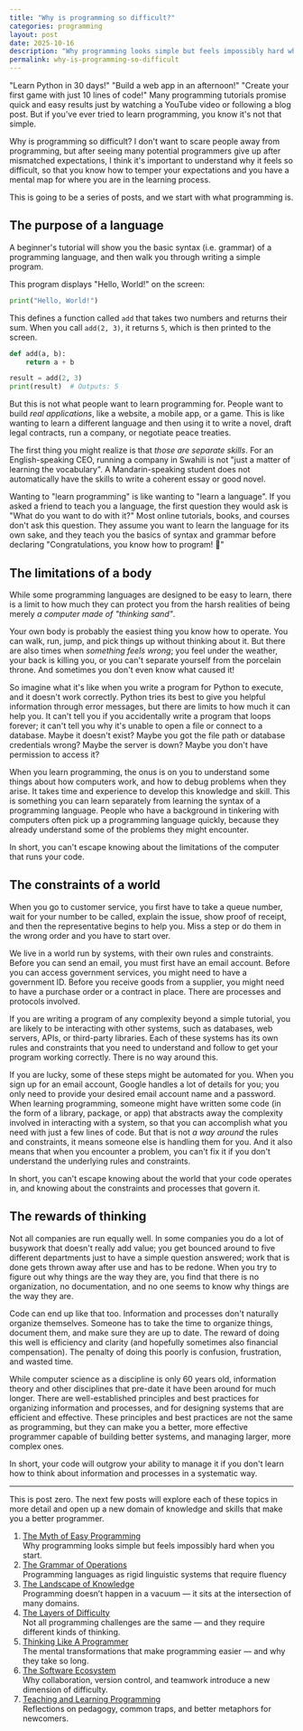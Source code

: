 ```yaml
---
title: "Why is programming so difficult?"
categories: programming
layout: post
date: 2025-10-16
description: "Why programming looks simple but feels impossibly hard when you start."
permalink: why-is-programming-so-difficult
---
```


"Learn Python in 30 days!" "Build a web app in an afternoon!" "Create your first game with just 10 lines of code!" Many programming tutorials promise quick and easy results just by watching a YouTube video or following a blog post. But if you've ever tried to learn programming, you know it's not that simple.

Why is programming so difficult? I don't want to scare people away from programming, but after seeing many potential programmers give up after mismatched expectations, I think it's important to understand why it feels so difficult, so that you know how to temper your expectations and you have a mental map for where you are in the learning process.

This is going to be a series of posts, and we start with what programming is.

## The purpose of a language

A beginner's tutorial will show you the basic syntax (i.e. grammar) of a programming language, and then walk you through writing a simple program.

This program displays "Hello, World!" on the screen:
```python
print("Hello, World!")
```

This defines a function called `add` that takes two numbers and returns their sum. When you call `add(2, 3)`, it returns `5`, which is then printed to the screen.
```python
def add(a, b):
    return a + b

result = add(2, 3)
print(result)  # Outputs: 5
```

But this is not what people want to learn programming for. People want to build *real applications*, like a website, a mobile app, or a game. This is like wanting to learn a different language and then using it to write a novel, draft legal contracts, run a company, or negotiate peace treaties.

The first thing you might realize is that _those are separate skills_. For an English-speaking CEO, running a company in Swahili is not "just a matter of learning the vocabulary". A Mandarin-speaking student does not automatically have the skills to write a coherent essay or good novel.

Wanting to "learn programming" is like wanting to "learn a language". If you asked a friend to teach you a language, the first question they would ask is "What do you want to do with it?" Most online tutorials, books, and courses don't ask this question. They assume you want to learn the language for its own sake, and they teach you the basics of syntax and grammar before declaring "Congratulations, you know how to program! 🎉"

## The limitations of a body

While some programming languages are designed to be easy to learn, there is a limit to how much they can protect you from the harsh realities of being merely *a computer made of "thinking sand"*.

Your own body is probably the easiest thing you know how to operate. You can walk, run, jump, and pick things up without thinking about it. But there are also times when _something feels wrong_; you feel under the weather, your back is killing you, or you can't separate yourself from the porcelain throne. And sometimes you don't even know what caused it!

So imagine what it's like when you write a program for Python to execute, and it doesn't work correctly. Python tries its best to give you helpful information through error messages, but there are limits to how much it can help you. It can't tell you if you accidentally write a program that loops forever; it can't tell you why it's unable to open a file or connect to a database. Maybe it doesn't exist? Maybe you got the file path or database credentials wrong? Maybe the server is down? Maybe you don't have permission to access it?

When you learn programming, the onus is on you to understand some things about how computers work, and how to debug problems when they arise. It takes time and experience to develop this knowledge and skill. This is something you can learn separately from learning the syntax of a programming language. People who have a background in tinkering with computers often pick up a programming language quickly, because they already understand some of the problems they might encounter.

In short, you can't escape knowing about the limitations of the computer that runs your code.

## The constraints of a world

When you go to customer service, you first have to take a queue number, wait for your number to be called, explain the issue, show proof of receipt, and then the representative begins to help you. Miss a step or do them in the wrong order and you have to start over.

We live in a world run by systems, with their own rules and constraints. Before you can send an email, you must first have an email account. Before you can access government services, you might need to have a government ID. Before you receive goods from a supplier, you might need to have a purchase order or a contract in place. There are processes and protocols involved.

If you are writing a program of any complexity beyond a simple tutorial, you are likely to be interacting with other systems, such as databases, web servers, APIs, or third-party libraries. Each of these systems has its own rules and constraints that you need to understand and follow to get your program working correctly. There is no way around this.

If you are lucky, some of these steps might be automated for you. When you sign up for an email account, Google handles a lot of details for you; you only need to provide your desired email account name and a password. When learning programming, someone might have written some code (in the form of a library, package, or app) that abstracts away the complexity involved in interacting with a system, so that you can accomplish what you need with just a few lines of code. But that is not _a way around_ the rules and constraints, it means someone else is handling them for you. And it also means that when you encounter a problem, you can't fix it if you don't understand the underlying rules and constraints.

In short, you can't escape knowing about the world that your code operates in, and knowing about the constraints and processes that govern it.

## The rewards of thinking

Not all companies are run equally well. In some companies you do a lot of busywork that doesn't really add value; you get bounced around to five different departments just to have a simple question answered; work that is done gets thrown away after use and has to be redone. When you try to figure out why things are the way they are, you find that there is no organization, no documentation, and no one seems to know why things are the way they are.

Code can end up like that too. Information and processes don't naturally organize themselves. Someone has to take the time to organize things, document them, and make sure they are up to date. The reward of doing this well is efficiency and clarity (and hopefully sometimes also financial compensation). The penalty of doing this poorly is confusion, frustration, and wasted time.

While computer science as a discipline is only 60 years old, information theory and other disciplines that pre-date it have been around for much longer. There are well-established principles and best practices for organizing information and processes, and for designing systems that are efficient and effective. These principles and best practices are not the same as programming, but they can make you a better, more effective programmer capable of building better systems, and managing larger, more complex ones.

In short, your code will outgrow your ability to manage it if you don't learn how to think about information and processes in a systematic way.

---

This is post zero. The next few posts will explore each of these topics in more detail and open up a new domain of knowledge and skills that make you a better programmer.

1. [The Myth of Easy Programming](/the-myth-of-easy-programming)  
   Why programming looks simple but feels impossibly hard when you start.
2. [The Grammar of Operations](/the-grammar-of-operations)  
   Programming languages as rigid linguistic systems that require fluency
3. [The Landscape of Knowledge](/the-landscape-of-knowledge)  
   Programming doesn’t happen in a vacuum — it sits at the intersection of many domains.
4. [The Layers of Difficulty](/the-layers-of-difficulty)  
   Not all programming challenges are the same — and they require different kinds of thinking.
5. [Thinking Like A Programmer](/thinking-like-a-programmer)  
   The mental transformations that make programming easier — and why they take so long.
6. [The Software Ecosystem](/the-software-ecosystem)  
   Why collaboration, version control, and teamwork introduce a new dimension of difficulty.
7. [Teaching and Learning Programming](/teaching-and-learning-programming)  
   Reflections on pedagogy, common traps, and better metaphors for newcomers.
